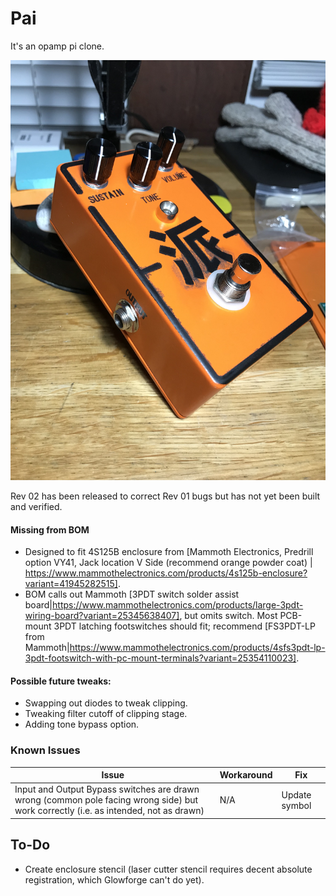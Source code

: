 # Pai

It's an opamp pi clone. 

![Board Image](/Docs/images/img_front.JPG)

Rev 02 has been released to correct Rev 01 bugs but has not yet been built and verified.

#### Missing from BOM
* Designed to fit 4S125B enclosure from [Mammoth Electronics, Predrill option VY41, Jack location V Side (recommend orange powder coat) | https://www.mammothelectronics.com/products/4s125b-enclosure?variant=41945282515].
* BOM calls out Mammoth [3PDT switch solder assist board|https://www.mammothelectronics.com/products/large-3pdt-wiring-board?variant=25345638407], but omits switch. Most PCB-mount 3PDT latching footswitches should fit; recommend [FS3PDT-LP from Mammoth|https://www.mammothelectronics.com/products/4sfs3pdt-lp-3pdt-footswitch-with-pc-mount-terminals?variant=25354110023].

#### Possible future tweaks: 
* Swapping out diodes to tweak clipping. 
* Tweaking filter cutoff of clipping stage. 
* Adding tone bypass option.

### Known Issues
|Issue|Workaround|Fix|
| --- | ---- | ---- |
| Input and Output Bypass switches are drawn wrong (common pole facing wrong side) but work correctly (i.e. as intended, not as drawn) | N/A | Update symbol |

## To-Do
* Create enclosure stencil (laser cutter stencil requires decent absolute registration, which Glowforge can't do yet).
